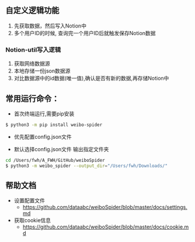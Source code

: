 ## 自定义逻辑功能
1. 先获取数据，然后写入Notion中
2. 多个用户ID的时候, 查询完一个用户ID后就触发保存Notion数据

### Notion-util写入逻辑
1. 获取网络数据源
2. 本地存储一份json数据源
3. 对比数据源中的id数据(唯一值),确认是否有新的数据,再存储Notion中

## 常用运行命令：

- 首次终端运行,需要pip安装
```bash
$ python3 -m pip install weibo-spider
```

- 优先配置config.json文件

- 默认选择config.json文件 输出指定文件夹
```bash
cd /Users/fwh/A_FWH/GitHub/weiboSpider
$ python3 -m weibo_spider --output_dir="/Users/fwh/Downloads/"
```

## 帮助文档
- 设置配置文件
    - https://github.com/dataabc/weiboSpider/blob/master/docs/settings.md
- 获取cookie信息
    - https://github.com/dataabc/weiboSpider/blob/master/docs/cookie.md
